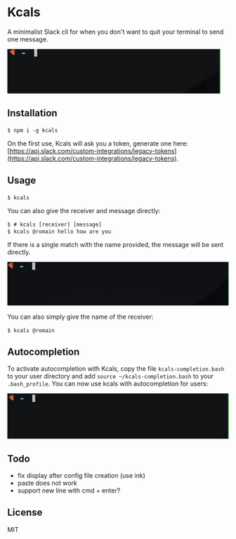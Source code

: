# Kcals

A minimalist Slack cli for when you don't want to quit your terminal to send one message.

![Kcals](https://raw.githubusercontent.com/romainberger/kcals/master/kcals.gif)

## Installation

```shell
$ npm i -g kcals
```

On the first use, Kcals will ask you a token, generate one here: [https://api.slack.com/custom-integrations/legacy-tokens](https://api.slack.com/custom-integrations/legacy-tokens).

## Usage

```shell
$ kcals
```

You can also give the receiver and message directly:

```shell
$ # kcals [receiver] [message]
$ kcals @romain hello how are you
```

If there is a single match with the name provided, the message will be sent directly.

![Kcals](https://raw.githubusercontent.com/romainberger/kcals/master/kcals-2.gif)

You can also simply give the name of the receiver:

```shell
$ kcals @romain
```

## Autocompletion

To activate autocompletion with Kcals, copy the file `kcals-completion.bash` to your user directory and add `source ~/kcals-completion.bash` to your `.bash_profile`. You can now use kcals with autocompletion for users:

![Kcals](https://raw.githubusercontent.com/romainberger/kcals/master/kcals-3.gif)

## Todo

- fix display after config file creation (use ink)
- paste does not work
- support new line with cmd + enter?

## License

MIT
